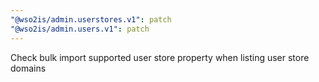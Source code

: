 ```yaml
---
"@wso2is/admin.userstores.v1": patch
"@wso2is/admin.users.v1": patch
---
```


Check bulk import supported user store property when listing user store domains
